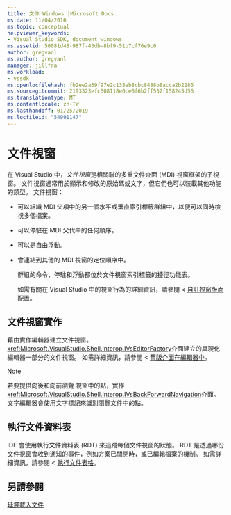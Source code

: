 ```yaml
---
title: 文件 Windows |Microsoft Docs
ms.date: 11/04/2016
ms.topic: conceptual
helpviewer_keywords:
- Visual Studio SDK, document windows
ms.assetid: 50081d48-987f-43db-8bf9-51b7cf76e9c0
author: gregvanl
ms.author: gregvanl
manager: jillfra
ms.workload:
- vssdk
ms.openlocfilehash: fb2ee2a39f97e2c138eb8cbc8488b8acca2b2286
ms.sourcegitcommit: 2193323efc608118e0ce6f6b2ff532f158245d56
ms.translationtype: MT
ms.contentlocale: zh-TW
ms.lasthandoff: 01/25/2019
ms.locfileid: "54991147"
---
```

# <a name="document-windows"></a>文件視窗
在 Visual Studio 中，*文件視窗*是相關聯的多重文件介面 (MDI) 視窗框架的子視窗。 文件視窗通常用於顯示和修改的原始碼或文字，但它們也可以裝載其他功能的類型。 文件視窗：  
  
- 可以組織 MDI 父項中的另一個水平或垂直索引標籤群組中，以便可以同時檢視多個檔案。  
  
- 可以停駐在 MDI 父代中的任何順序。  
  
- 可以是自由浮動。  
  
- 會連結到其他的 MDI 視窗的定位順序中。  
  
  群組的命令，停駐和浮動都位於文件視窗索引標籤的捷徑功能表。  
  
  如需有關在 Visual Studio 中的視窗行為的詳細資訊，請參閱 <<c0> [ 自訂視窗版面配置](../../ide/customizing-window-layouts-in-visual-studio.md)。  
  
## <a name="document-window-implementation"></a>文件視窗實作  
 藉由實作編輯器建立文件視窗。 <xref:Microsoft.VisualStudio.Shell.Interop.IVsEditorFactory>介面建立的具現化編輯器一部分的文件視窗。 如需詳細資訊，請參閱 <<c0> [ 舊版介面在編輯器中](../../extensibility/legacy-interfaces-in-the-editor.md)。  
  
> [!NOTE]
>  若要提供向後和向前瀏覽 視窗中的點，實作<xref:Microsoft.VisualStudio.Shell.Interop.IVsBackForwardNavigation>介面。 文字編輯器會使用文字標記來識別瀏覽文件中的點。  
  
## <a name="the-running-document-table"></a>執行文件資料表  
 IDE 會使用執行文件資料表 (RDT) 來追蹤每個文件視窗的狀態。 RDT 是透過哪份文件視窗會收到通知的事件，例如方案已關閉時，或已編輯檔案的機制。 如需詳細資訊，請參閱 <<c0> [ 執行文件表格](../../extensibility/internals/running-document-table.md)。  
  
## <a name="see-also"></a>另請參閱  
 [延遲載入文件](../../extensibility/internals/delayed-document-loading.md)